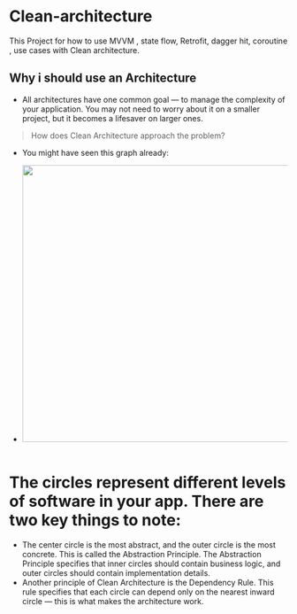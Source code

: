 # Clean-architecture
This Project for how to use  MVVM , state flow, Retrofit, dagger hit, coroutine , use cases with Clean architecture.


## Why i should use an Architecture
- All architectures have one common goal — to manage the complexity of your application. You may not need to worry about it on a smaller project, but it becomes a lifesaver on larger ones.

> How does Clean Architecture approach the problem?
- You might have seen this graph already:

- <img src="https://user-images.githubusercontent.com/62241386/180656187-7608a0d9-90a2-4736-add6-52e545e106e0.png" width="500" >&nbsp; 

# The circles represent different levels of software in your app. There are two key things to note:
- The center circle is the most abstract, and the outer circle is the most concrete. This is called the Abstraction Principle. The Abstraction Principle specifies that   inner circles should contain business logic, and outer circles should contain implementation details.
- Another principle of Clean Architecture is the Dependency Rule. This rule specifies that each circle can depend only on the nearest inward circle — this is what       makes the architecture work.



  

